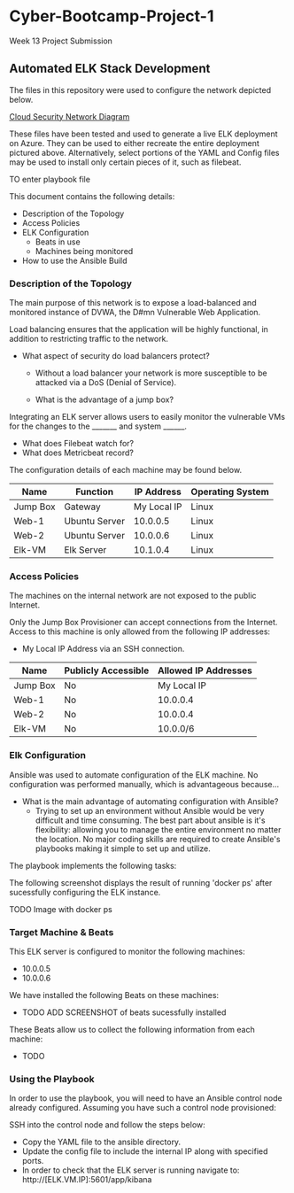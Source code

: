 # Cyber-Bootcamp-Project-1
Week 13 Project Submission

## Automated ELK Stack Development

The files in this repository were used to configure the network depicted below.

[Cloud Security Network Diagram ](https://user-images.githubusercontent.com/81527445/170909141-e8cca7e8-27e2-446f-bcb2-bf32a0b84152.png)

These files have been tested and used to generate a live ELK deployment on Azure. They can be used to either recreate the entire deployment pictured above. Alternatively, select portions of the YAML and Config files may be used to install only certain pieces of it, such as filebeat.

TO enter playbook file

This document contains the following details:
- Description of the Topology
- Access Policies
- ELK Configuration
  - Beats in use
  - Machines being monitored
- How to use the Ansible Build

### Description of the Topology

The main purpose of this network is to expose a load-balanced and monitored instance of DVWA, the D#mn Vulnerable Web Application.

Load balancing ensures that the application will be highly functional, in addition to restricting traffic to the network.
- What aspect of security do load balancers protect? 
  - Without a load balancer your network is more susceptible to be attacked via a DoS (Denial of     Service).  

  - What is the advantage of a jump box?

Integrating an ELK server allows users to easily monitor the vulnerable VMs for the changes to the _______ and system ______.
- What does Filebeat watch for?
- What does Metricbeat record?

The configuration details of each machine may be found below.

| Name     | Function      | IP Address    | Operating System |
|----------|---------------|---------------|------------------|
| Jump Box | Gateway       | My Local IP   | Linux            |
| Web-1    | Ubuntu Server | 10.0.0.5      | Linux            |
| Web-2    | Ubuntu Server | 10.0.0.6      | Linux            |
| Elk-VM   | Elk Server    | 10.1.0.4      | Linux            |

### Access Policies

The machines on the internal network are not exposed to the public Internet.

Only the Jump Box Provisioner can accept connections from the Internet. Access to this machine is only allowed from the following IP addresses:
- My Local IP Address via an SSH connection.

| Name     | Publicly Accessible | Allowed IP Addresses |
|----------|---------------------|----------------------|
| Jump Box | No                  | My Local IP          |
| Web-1    | No                  | 10.0.0.4             |
| Web-2    | No                  | 10.0.0.4             |
| Elk-VM   | No                  | 10.0.0/6             |

### Elk Configuration

Ansible was used to automate configuration of the ELK machine. No configuration was performed manually, which is advantageous because...
- What is the main advantage of automating configuration with Ansible?
  - Trying to set up an environment without Ansible would be very difficult and time consuming.     The best part about ansible is it's flexibility: allowing you to manage the entire               environment no matter the location. No major coding skills are required to create Ansible's     playbooks making it simple to set up and utilize.

The playbook implements the following tasks:

The following screenshot displays the result of running 'docker ps' after sucessfully configuring the ELK instance.

TODO Image with docker ps

### Target Machine & Beats
This ELK server is configured to monitor the following machines:
- 10.0.0.5
- 10.0.0.6

We have installed the following Beats on these machines:
- TODO ADD SCREENSHOT of beats sucessfully installed

These Beats allow us to collect the following information from each machine:
- TODO

### Using the Playbook

In order to use the playbook, you will need to have an Ansible control node already configured. Assuming you have such a control node provisioned:

SSH into the control node and follow the steps below:
- Copy the YAML file to the ansible directory.
- Update the config file to include the internal IP along with specified ports. 
- In order to check that the ELK server is running navigate to:                                   http://[ELK.VM.IP]:5601/app/kibana

